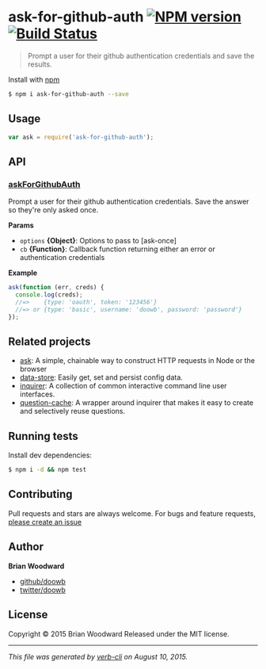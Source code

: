 # ask-for-github-auth [![NPM version](https://badge.fury.io/js/ask-for-github-auth.svg)](http://badge.fury.io/js/ask-for-github-auth)  [![Build Status](https://travis-ci.org/doowb/ask-for-github-auth.svg)](https://travis-ci.org/doowb/ask-for-github-auth)

> Prompt a user for their github authentication credentials and save the results.

Install with [npm](https://www.npmjs.com/)

```sh
$ npm i ask-for-github-auth --save
```

## Usage

```js
var ask = require('ask-for-github-auth');
```

## API

### [askForGithubAuth](index.js#L64)

Prompt a user for their github authentication credentials. Save the answer so they're only asked once.

**Params**

* `options` **{Object}**: Options to pass to [ask-once]
* `cb` **{Function}**: Callback function returning either an error or authentication credentials

**Example**

```js
ask(function (err, creds) {
  console.log(creds);
  //=>    {type: 'oauth', token: '123456'}
  //=> or {type: 'basic', username: 'doowb', password: 'password'}
});
```

## Related projects

* [ask](https://github.com/divshot/ask): A simple, chainable way to construct HTTP requests in Node or the browser
* [data-store](https://github.com/jonschlinkert/data-store): Easily get, set and persist config data.
* [inquirer](https://github.com/sboudrias/Inquirer.js#readme): A collection of common interactive command line user interfaces.
* [question-cache](https://github.com/jonschlinkert/question-cache): A wrapper around inquirer that makes it easy to create and selectively reuse questions.

## Running tests

Install dev dependencies:

```sh
$ npm i -d && npm test
```

## Contributing

Pull requests and stars are always welcome. For bugs and feature requests, [please create an issue](https://github.com/doowb/ask-for-github-auth/issues/new)

## Author

**Brian Woodward**

+ [github/doowb](https://github.com/doowb)
+ [twitter/doowb](http://twitter.com/doowb)

## License

Copyright © 2015 Brian Woodward
Released under the MIT license.

***

_This file was generated by [verb-cli](https://github.com/assemble/verb-cli) on August 10, 2015._